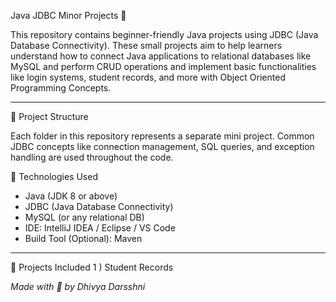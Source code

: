  Java JDBC Minor Projects 🚀

This repository contains beginner-friendly Java projects using JDBC (Java Database Connectivity).
These small projects aim to help learners understand how to connect Java applications to relational databases like MySQL
and perform CRUD operations
and implement basic functionalities like login systems, student records, and more with Object Oriented Programming Concepts.

---

 📁 Project Structure

Each folder in this repository represents a separate mini project. Common JDBC concepts like connection management, SQL queries, and exception handling are used throughout the code.

 🔧 Technologies Used

- Java (JDK 8 or above)
- JDBC (Java Database Connectivity)
- MySQL (or any relational DB)
- IDE: IntelliJ IDEA / Eclipse / VS Code
- Build Tool (Optional): Maven

---

 🧠 Projects Included
1 ) Student Records 

_Made with 💛 by Dhivya Darsshni_
